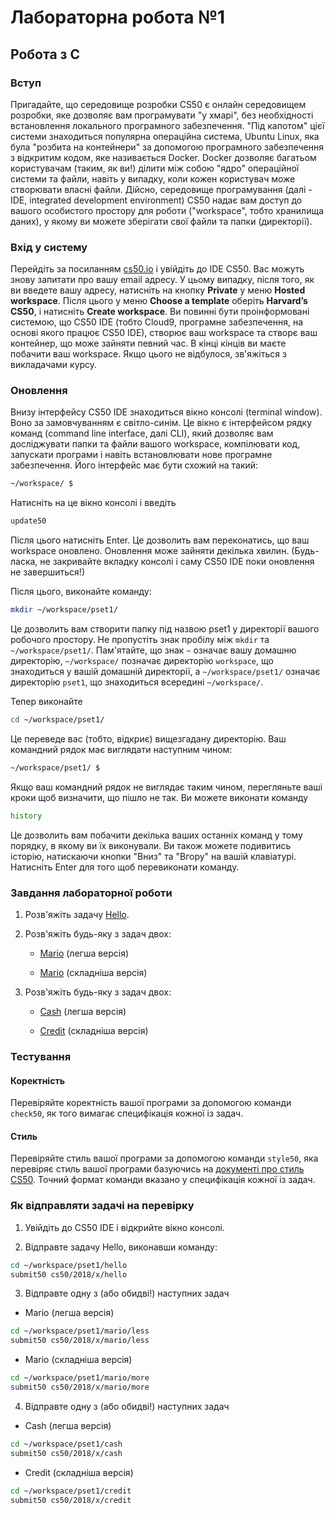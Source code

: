 # Лабораторна робота №1

## Робота з C

### Вступ
Пригадайте, що середовище розробки CS50 є онлайн середовищем розробки, яке дозволяє вам програмувати "у хмарі", без необхідності
встановлення локального програмного забезпечення. "Під капотом" цієї системи знаходиться популярна операційна система, Ubuntu Linux,
яка була "розбита на контейнери" за допомогою програмного забезпечення з відкритим кодом, яке називається Docker. Docker дозволяє
багатьом користувачам (таким, як ви!) ділити між собою "ядро" операційної системи та файли, навіть у випадку, коли кожен користувач може 
створювати власні файли. Дійсно, середовище програмування (далі - IDE, integrated development environment) CS50 надає вам доступ до вашого
особистого простору для роботи ("workspace", тобто хранилища даних), у якому ви можете зберігати свої файли та папки (директорії).

### Вхід у систему
Перейдіть за посиланням [cs50.io](https://cs50.io) і увійдіть до IDE CS50. Вас можуть знову запитати про вашу email адресу. У цьому випадку,
після того, як ви введете вашу адресу, натисніть на кнопку **Private** у меню **Hosted workspace**. Після цього у меню **Choose a template**
оберіть **Harvard’s CS50**, і натисніть **Create workspace**.
Ви повинні бути проінформовані системою, що CS50 IDE (тобто Cloud9, програмне забезпечення, на основі якого працює CS50 IDE), створює ваш workspace
та створє ваш контейнер, що може зайняти певний час. В кінці кінців ви маєте побачити ваш workspace. Якщо цього не відбулося, зв'яжіться з викладачами
курсу. 

### Оновлення
Внизу інтерфейсу CS50 IDE знаходиться вікно консолі (terminal window). Воно за замовчуванням є світло-синім. Це вікно є інтерфейсом рядку команд
(command line interface, далі CLI), який дозволяє вам досліджувати папки та файли вашого workspace, компілювати код, запускати програми
і навіть встановлювати нове програмне забезпечення. Його інтерфейс має бути схожий на такий:

``` bash
~/workspace/ $
```

Натисніть на це вікно консолі і введіть

``` bash
update50
```

Після цього натисніть Enter. Це дозволить вам переконатись, що ваш workspace оновлено. Оновлення може зайняти декілька хвилин.
(Будь-ласка, не закривайте вкладку консолі і саму CS50 IDE поки оновлення не завершиться!)

Після цього, виконайте команду:

``` bash
mkdir ~/workspace/pset1/
```

Це дозволить вам створити папку під назвою pset1 у директорії вашого робочого простору. Не пропустіть знак пробілу між `mkdir` 
та `~/workspace/pset1/`. Пам'ятайте, що знак `~` означає вашу домашню директорію, `~/workspace/` позначає директорію `workspace`, що
знаходиться у вашій домашній директорії, а `~/workspace/pset1/` означає директорію `pset1`, що знаходиться всередині `~/workspace/`.

Тепер виконайте 

``` bash
cd ~/workspace/pset1/
``` 

Це переведе вас (тобто, відкриє) вищезгадану директорію. Ваш командний рядок має виглядати наступним чином:

``` bash
~/workspace/pset1/ $
``` 

Якщо ваш командний рядок не виглядає таким чином, перегляньте ваші кроки щоб визначити, що пішло не так.
Ви можете виконати команду 

``` bash
history
``` 
Це дозволить вам побачити декілька ваших останніх команд у тому порядку, в якому ви їх виконували.
Ви також можете подивитись історію, натискаючи кнопки "Вниз" та "Вгору" на вашій клавіатурі. 
Натисніть Enter для того щоб перевиконати команду.

### Завдання лабораторної роботи

1. Розв'яжіть задачу [Hello](tasks/hello.md).

2. Розв'яжіть будь-яку з задач двох:

    * [Mario](tasks/mario-easy.md) (легша версія)

    * [Mario](tasks/mario-hard.md) (складніша версія)

3. Розв'яжіть будь-яку з задач двох:

    * [Cash](tasks/cash.md) (легша версія)

    * [Credit](tasks/credit.md) (складніша версія)
    
### Тестування

#### Коректність

Перевіряйте коректність вашої програми за допомогою команди `check50`, як того вимагає специфікація кожної із задач.

#### Стиль
Перевіряйте стиль вашої програми за допомогою команди `style50`, яка перевіряє стиль вашої програми базуючись на 
[документі про стиль CS50](https://manual.cs50.net/style). Точний формат команди вказано у специфікація кожної із задач.

### Як відправляти задачі на перевірку

1. Увійдіть до CS50 IDE і відкрийте вікно консолі.

2. Відправте задачу Hello, виконавши команду:

``` bash
cd ~/workspace/pset1/hello
submit50 cs50/2018/x/hello
```
3. Відправте одну з (або обидві!) наступних задач

* Mario (легша версія)
    
``` bash
cd ~/workspace/pset1/mario/less
submit50 cs50/2018/x/mario/less
```

* Mario (складніша версія)
    
``` bash
cd ~/workspace/pset1/mario/more
submit50 cs50/2018/x/mario/more
```

4. Відправте одну з (або обидві!) наступних задач

* Cash (легша версія)
``` bash
cd ~/workspace/pset1/cash
submit50 cs50/2018/x/cash
```

* Credit (складніша версія)
 ``` bash
cd ~/workspace/pset1/credit
submit50 cs50/2018/x/credit
```

